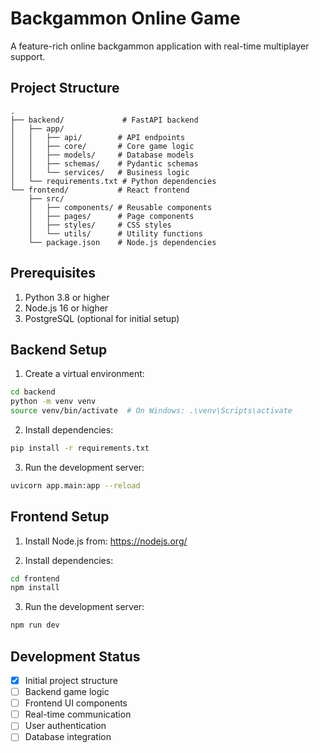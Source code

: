 # Backgammon Online Game

A feature-rich online backgammon application with real-time multiplayer support.

## Project Structure
```
.
├── backend/             # FastAPI backend
│   ├── app/
│   │   ├── api/        # API endpoints
│   │   ├── core/       # Core game logic
│   │   ├── models/     # Database models
│   │   ├── schemas/    # Pydantic schemas
│   │   └── services/   # Business logic
│   └── requirements.txt # Python dependencies
└── frontend/           # React frontend
    ├── src/
    │   ├── components/ # Reusable components
    │   ├── pages/      # Page components
    │   ├── styles/     # CSS styles
    │   └── utils/      # Utility functions
    └── package.json    # Node.js dependencies
```

## Prerequisites

1. Python 3.8 or higher
2. Node.js 16 or higher
3. PostgreSQL (optional for initial setup)

## Backend Setup

1. Create a virtual environment:
```bash
cd backend
python -m venv venv
source venv/bin/activate  # On Windows: .\venv\Scripts\activate
```

2. Install dependencies:
```bash
pip install -r requirements.txt
```

3. Run the development server:
```bash
uvicorn app.main:app --reload
```

## Frontend Setup

1. Install Node.js from: https://nodejs.org/

2. Install dependencies:
```bash
cd frontend
npm install
```

3. Run the development server:
```bash
npm run dev
```

## Development Status

- [x] Initial project structure
- [ ] Backend game logic
- [ ] Frontend UI components
- [ ] Real-time communication
- [ ] User authentication
- [ ] Database integration 